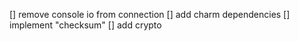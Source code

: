 [] remove console io from connection
[] add charm dependencies
[] implement "checksum"
[] add crypto
